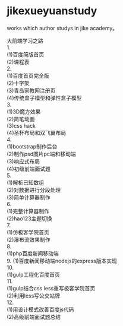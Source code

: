 # jikexueyuanstudy
works which author studys in jike academy。<br/>

大前端学习之路<br/>
1.<br/>
(1)百度简版首页<br/>
(2)课程表<br/>
2.<br/>
(1)百度首页完全版<br/>
(2)十字架<br/>
(3)青岛家教网注册页<br/>
(4)传统盒子模型和弹性盒子模型<br/>
3.<br/>
(1)3D魔方效果<br/>
(2)简笔动画<br/>
(3)css hack<br/>
(4)圣杯布局和双飞翼布局<br/>
4.<br/>
(1)bootstrap制作后台<br/>
(2)制作psd图片pc端和移动端<br/>
(3)响应式布局<br/>
(4)初级前端面试题<br/>
5.<br/>
(1)解析已知数组<br/>
(2)对数据进行分段处理<br/>
(3)简单计算器制作<br/>
6.<br/>
(1)完整计算器制作<br/>
(2)hao123主题切换<br/>
7.<br/>
(1)仿极客学院首页<br/>
(2)瀑布流效果制作<br/>
8.<br/>
(1)php百度新闻移动端<br/>
9.
(1)百度新闻移动端nodejs的express版本实现<br/>
10.<br/>
(1)gulp工程化百度首页<br/>
11.<br/>
(1)gulp结合css less重写极客学院首页<br/>
(2)利用less写公交站牌<br/>
12.<br/>
(1)用设计模式改善百度js代码<br/>
(2)高级前端面试题总结<br/>
